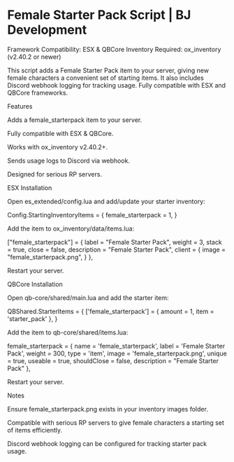 # Female Starter Pack Script | BJ Development

Framework Compatibility: ESX & QBCore
Inventory Required: ox_inventory (v2.40.2 or newer)

This script adds a Female Starter Pack item to your server, giving new female characters a convenient set of starting items. It also includes Discord webhook logging for tracking usage. Fully compatible with ESX and QBCore frameworks.

Features

Adds a female_starterpack item to your server.

Fully compatible with ESX & QBCore.

Works with ox_inventory v2.40.2+.

Sends usage logs to Discord via webhook.

Designed for serious RP servers.

ESX Installation

Open es_extended/config.lua and add/update your starter inventory:

Config.StartingInventoryItems = {
    female_starterpack = 1,
}


Add the item to ox_inventory/data/items.lua:

["female_starterpack"] = {
    label = "Female Starter Pack",
    weight = 3,
    stack = true,
    close = false,
    description = "Female Starter Pack",
    client = {
        image = "female_starterpack.png",
    }
},


Restart your server.

QBCore Installation

Open qb-core/shared/main.lua and add the starter item:

QBShared.StarterItems = {
    ['female_starterpack'] = { amount = 1, item = 'starter_pack' },
}


Add the item to qb-core/shared/items.lua:

female_starterpack = { 
    name = 'female_starterpack', 
    label = 'Female Starter Pack', 
    weight = 300, 
    type = 'item', 
    image = 'female_starterpack.png', 
    unique = true, 
    useable = true, 
    shouldClose = false, 
    description = "Female Starter Pack" 
},


Restart your server.

Notes

Ensure female_starterpack.png exists in your inventory images folder.

Compatible with serious RP servers to give female characters a starting set of items efficiently.

Discord webhook logging can be configured for tracking starter pack usage.
